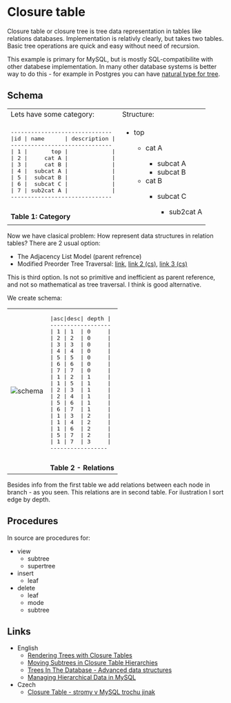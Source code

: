
# Closure table

Closure table or closure tree is tree data representation in tables like relations databases.
Implementation is relativly clearly, but takes two tables. 
Basic tree operations are quick and easy without need of recursion.

This example is primary for MySQL, but is mostly SQL-compatibilite with other databese implementation.
In many other database systems is better way to do this - for example in Postgres you can have 
[natural type for tree](http://www.postgresql.org/docs/9.0/static/ltree.html).


## Schema

<table>
	<tr>
		<td>Lets have some category:</td>
		<td>Structure:</td>
	</tr>
	<tr>
		<td>
			<pre>
------------------------------
|id | name      | description |
------------------------------
| 1 |       top |             |
| 2 |     cat A |             |
| 3 |     cat B |             |
| 4 |  subcat A |             |
| 5 |  subcat B |             |
| 6 |  subcat C |             |
| 7 | sub2cat A |             |
------------------------------
			</pre>
			<strong>Table 1: Category</strong>
		</td>
		<td>
			<ul><li>top</li>
				<ul><li>cat A</li>
					<ul><li>subcat A</li><li>subcat B</li></ul>
						<li>cat B </li>
						<ul>
							<li>subcat C</li>
							<ul>
								<li>sub2cat A</li>
							</ul>
						</ul>
					</ul>
			</ul>
		</td>
	</tr>
</table>

Now we have clasical problem: How represent data structures in relation tables?
There are 2 usual option:

* The Adjacency List Model (parent refrence)
* Modified Preorder Tree Traversal: [link](http://imrannazar.com/Modified-Preorder-Tree-Traversal), [link 2 (cs)](http://php.vrana.cz/traverzovani-kolem-stromu-prakticky.php), [link 3 (cs)](http://www.zaachi.com/cs/items/traverzovani-kolem-stromu-1.html)	 

This is third option. Is not so primitive and inefficient as parent reference, and not so mathematical as tree traversal. 
I think is good alternative.

We create schema:

<table>
	<tr>
		<td>
			<img title="schema" alt="schema" 
				src="https://github.com/Kedrigern/categor/blob/master/doc/pic/tree.png" />
		</td>
		<td>
			<pre>
|asc|desc| depth |
------------------
| 1 | 1  | 0     |
| 2 | 2  | 0     |
| 3 | 3  | 0     |
| 4 | 4  | 0     |
| 5 | 5  | 0     |
| 6 | 6  | 0     |
| 7 | 7  | 0     |
| 1 | 2  | 1     |
| 1 | 5  | 1     |
| 2 | 3  | 1     |
| 2 | 4  | 1     |
| 5 | 6  | 1     |
| 6 | 7  | 1     |
| 1 | 3  | 2     |
| 1 | 4  | 2     |
| 1 | 6  | 2     |
| 5 | 7  | 2     |
| 1 | 7  | 3     |
-----------------
				</pre>
				<strong>Table 2 - Relations</strong>
		</td>
	</tr>
</table>

Besides info from the first table we add relations between each node in branch - as you seen. 
This relations are in second table. 
For ilustration I sort edge by depth.

## Procedures
In source are procedures for:
* view
	* subtree
	* supertree
* insert
	* leaf
* delete
	* leaf
	* mode 
	* subtree

## Links

* English
	* [Rendering Trees with Closure Tables](http://karwin.blogspot.cz/2010/03/rendering-trees-with-closure-tables.html)
	* [Moving Subtrees in Closure Table Hierarchies](http://www.mysqlperformanceblog.com/2011/02/14/moving-subtrees-in-closure-table/)
	* [Trees In The Database - Advanced data structures](http://www.slideshare.net/quipo/trees-in-the-database-advanced-data-structures)
	* [Managing Hierarchical Data in MySQL](http://mikehillyer.com/articles/managing-hierarchical-data-in-mysql/)
* Czech
	* [Closure Table - stromy v MySQL trochu jinak](http://blog.voracek.net/databaze/closure-table-stromy-v-mysql-trochu-jinak/)
